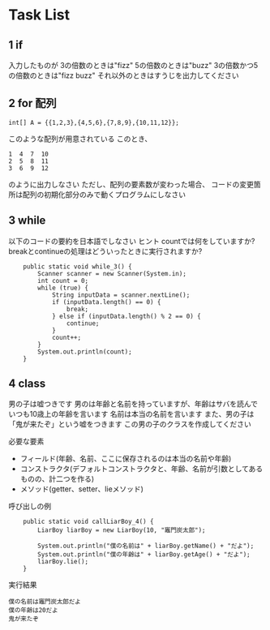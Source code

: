 # Task List

## 1 if
入力したものが
3の倍数のときは"fizz"
5の倍数のときは"buzz"
3の倍数かつ5の倍数のときは"fizz buzz"
それ以外のときはすうじを出力してください

## 2 for 配列

```
int[] A = {{1,2,3},{4,5,6},{7,8,9},{10,11,12}};
```

このような配列が用意されている
このとき、
```
1  4  7  10
2  5  8  11
3  6  9  12
```
のように出力しなさい
ただし、配列の要素数が変わった場合、
コードの変更箇所は配列の初期化部分のみで動くプログラムにしなさい

## 3 while

以下のコードの要約を日本語でしなさい
ヒント
countでは何をしていますか?
breakとcontinueの処理はどういったときに実行されますか?

```
    public static void while_3() {
        Scanner scanner = new Scanner(System.in);
        int count = 0;
        while (true) {
            String inputData = scanner.nextLine();
            if (inputData.length() == 0) {
                break;
            } else if (inputData.length() % 2 == 0) {
                continue;
            }
            count++;
        }
        System.out.println(count);
    }
```

## 4 class

男の子は嘘つきです
男のは年齢と名前を持っていますが、年齢はサバを読んでいつも10歳上の年齢を言います
名前は本当の名前を言います
また、男の子は「鬼が来たぞ」という嘘をつきます
この男の子のクラスを作成してください

必要な要素
- フィールド(年齢、名前、ここに保存されるのは本当の名前や年齢)
- コンストラクタ(デフォルトコンストラクタと、年齢、名前が引数としてあるものの、計二つを作る)
- メソッド(getter、setter、lieメソッド)

呼び出しの例
```
    public static void callLiarBoy_4() {
        LiarBoy liarBoy = new LiarBoy(10, "竈門炭太郎");

        System.out.println("僕の名前は" + liarBoy.getName() + "だよ");
        System.out.println("僕の年齢は" + liarBoy.getAge() + "だよ");
        liarBoy.lie();
    }
```

実行結果
```
僕の名前は竈門炭太郎だよ
僕の年齢は20だよ
鬼が来たぞ
```
